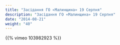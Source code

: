 ```yaml
---
title: "Засідання ГО «Малинщина» 19 Серпня"
description: "Засідання ГО «Малинщина» 19 Серпня"
date: "2014-08-21"
weight: "40"
---
```


{{% vimeo 103982923 %}}
